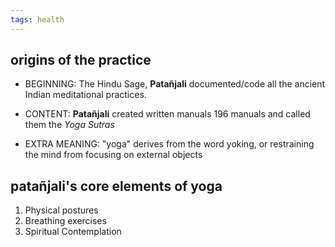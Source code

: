 ```yaml
---
tags: health
---
```



## origins of the practice

- BEGINNING: The Hindu Sage, **Patañjali** documented/code all the ancient Indian meditational practices. 

-  CONTENT: **Patañjali** created written manuals 196 manuals and called them the *Yoga Sutras* 

-  EXTRA MEANING: "yoga" derives from the word yoking, or restraining the mind from focusing on external objects

## patañjali's core elements of yoga

1. Physical postures
2. Breathing exercises
3. Spiritual Contemplation